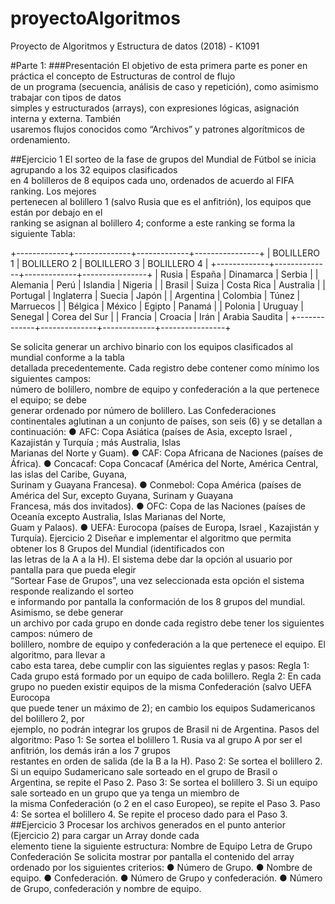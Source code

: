 # proyectoAlgoritmos
Proyecto de Algoritmos y Estructura de datos (2018) - K1091

#Parte 1:
###Presentación
El objetivo de esta primera parte es poner en práctica el concepto de Estructuras de control de flujo                                  
de un programa (secuencia, análisis de caso y repetición), como asimismo trabajar con tipos de datos                              
simples y estructurados (arrays), con expresiones lógicas, asignación interna y externa. También                      
usaremos flujos conocidos como “Archivos” y patrones algorítmicos de ordenamiento.

##Ejercicio 1
El sorteo de la fase de grupos del Mundial de Fútbol se inicia agrupando a los 32 equipos clasificados                                    
en 4 bolilleros de 8 equipos cada uno, ordenados de acuerdo al FIFA ranking. Los mejores                              
pertenecen al bolillero 1 (salvo Rusia que es el anfitrión), los equipos que están por debajo en el                                  
ranking se asignan al bolillero 4; conforme a este ranking se forma la siguiente Tabla:

+-------------+--------------+-------------+----------------+
| BOLILLERO 1 |  BOLILLERO 2 | BOLILLERO 3 |  BOLILLERO 4   |
+-------------+--------------+-------------+----------------+
| Rusia       | España       | Dinamarca   | Serbia         |
| Alemania    | Perú         | Islandia    | Nigeria        |
| Brasil      | Suiza        | Costa Rica  | Australia      |
| Portugal    | Inglaterra   | Suecia      | Japón          |
| Argentina   | Colombia     | Túnez       | Marruecos      |
| Bélgica     | México       | Egipto      | Panamá         |
| Polonia     | Uruguay      | Senegal     | Corea del Sur  |
| Francia     | Croacia      | Irán        | Arabia Saudita |
+-------------+--------------+-------------+----------------+


Se solicita generar un archivo binario con los equipos clasificados al mundial conforme a la tabla                              
detallada precedentemente. Cada registro debe contener como mínimo los siguientes campos:                    
número de bolillero, nombre de equipo y confederación a la que pertenece el equipo; se debe                              
generar ordenado por número de bolillero.
Las Confederaciones continentales aglutinan a un conjunto de países, son seis (6) y se detallan a                              
continuación:
● AFC: Copa Asiática (países de Asia, excepto Israel , Kazajistán y Turquía ; más Australia, Islas                              
Marianas del Norte y Guam). 
● CAF: Copa Africana de Naciones (países de África).
● Concacaf: Copa Concacaf (América del Norte, América Central, las islas del Caribe, Guyana,                        
Surinam y Guayana Francesa).
● Conmebol: Copa América (países de América del Sur, excepto Guyana, Surinam y Guayana                        
Francesa, más dos invitados).
● OFC: Copa de las Naciones (países de Oceanía excepto Australia, Islas Marianas del Norte,                          
Guam y Palaos).
● UEFA: Eurocopa (países de Europa, Israel , Kazajistán y Turquía).
Ejercicio 2
Diseñar e implementar el algoritmo que permita obtener los 8 Grupos del Mundial (identificados con                            
las letras de la A a la H). El sistema debe dar la opción al usuario por pantalla para que pueda elegir                                          
“Sortear Fase de Grupos”, una vez seleccionada esta opción el sistema responde realizando el sorteo                            
e informando por pantalla la conformación de los 8 grupos del mundial. Asimismo, se debe generar                              
un archivo por cada grupo en donde cada registro debe tener los siguientes campos: número de                              
bolillero, nombre de equipo y confederación a la que pertenece el equipo. El algoritmo, para llevar a                                
cabo esta tarea, debe cumplir con las siguientes reglas y pasos:
Regla 1: Cada grupo está formado por un equipo de cada bolillero.
Regla 2: En cada grupo no pueden existir equipos de la misma Confederación (salvo UEFA Eurocopa                              
que puede tener un máximo de 2); en cambio los equipos Sudamericanos del bolillero 2, por                              
ejemplo, no podrán integrar los grupos de Brasil ni de Argentina.
Pasos del algoritmo:
Paso 1: Se sortea el bolillero 1. Rusia va al grupo A por ser el anfitrión, los demás irán a los 7 grupos                                            
restantes en orden de salida (de la B a la H).
Paso 2: Se sortea el bolillero 2. Si un equipo Sudamericano sale sorteado en el grupo de Brasil o                                    
Argentina, se repite el Paso 2.
Paso 3: Se sortea el bolillero 3. Si un equipo sale sorteado en un grupo que ya tenga un miembro de                                        
la misma Confederación (o 2 en el caso Europeo), se repite el Paso 3.
Paso 4:  Se sortea  el bolillero 4. Se repite el proceso dado para el Paso 3.
##Ejercicio 3
Procesar los archivos generados en el punto anterior (Ejercicio 2) para cargar un Array donde cada                              
elemento tiene la siguiente estructura:
Nombre de Equipo
Letra de Grupo
Confederación
Se solicita mostrar por pantalla el contenido del array ordenado por los siguientes criterios:
● Número de Grupo.
● Nombre de equipo.
● Confederación. 
● Número de Grupo y confederación.
● Número de Grupo, confederación y nombre de equipo.